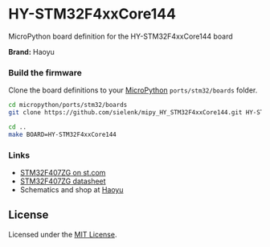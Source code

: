 # HY-STM32F4xxCore144

MicroPython board definition for the HY-STM32F4xxCore144 board

**Brand:** Haoyu

### Build the firmware

Clone the board definitions to your [MicroPython](https://github.com/micropython/micropython) `ports/stm32/boards` folder.

```bash
cd micropython/ports/stm32/boards
git clone https://github.com/sielenk/mipy_HY_STM32F4xxCore144.git HY-STM32F4xxCore144

cd ..
make BOARD=HY-STM32F4xxCore144
```

### Links

* [STM32F407ZG on st.com](http://www.st.com/content/st_com/en/products/microcontrollers/stm32-32-bit-arm-cortex-mcus/stm32-high-performance-mcus/stm32f4-series/stm32f407-417/stm32f407zg.html)
* [STM32F407ZG datasheet](http://www.st.com/resource/en/datasheet/stm32f407zg.pdf)
* Schematics and shop at [Haoyu](https://www.hotmcu.com/hystm32f4xxcore144-coredev-board-p-10.html)

## License

Licensed under the [MIT License](http://opensource.org/licenses/MIT).
